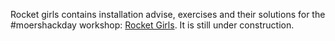 Rocket girls contains installation advise, exercises and their solutions for the #moershackday workshop: [Rocket Girls](https://www.codeforniederrhein.de/2019/02/21/rocket_girls_blogbeitrag/). It is still under construction.
